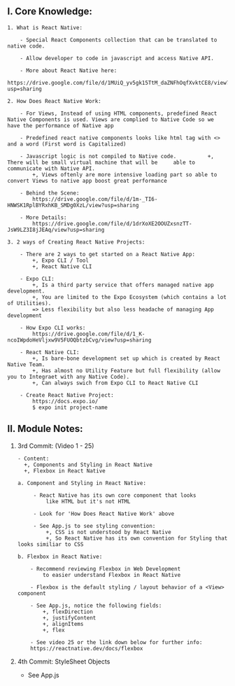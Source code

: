 ## I. Core Knowledge:

    1. What is React Native:

        - Special React Components collection that can be translated to native code.

        - Allow developer to code in javascript and access Native API.

        - More about React Native here:
            https://drive.google.com/file/d/1MUiQ_yv5gk15TtM_daZNFhOqfXvktCE8/view?usp=sharing

    2. How Does React Native Work:

        - For Views, Instead of using HTML components, predefined React Native Components is used. Views are complied to Native Code so we have the performance of Native app

        - Predefined react native components looks like html tag with <> and a word (First word is Capitalized)

        - Javascript logic is not compiled to Native code.          +, There will be small virtual machine that will be     able to communicate with Native API.
            +, Views oftenly are more intensive loading part so able to convert Views to native app boost great performance

        - Behind the Scene:
            https://drive.google.com/file/d/1m-_TI6-HNWSK1RplBYRxhKB_SMDg0XzL/view?usp=sharing

        - More Details:
            https://drive.google.com/file/d/1drXoXE2OOUZxsnzTT-JsW9LZ3I8jJEAq/view?usp=sharing

    3. 2 ways of Creating React Native Projects:

        - There are 2 ways to get started on a React Native App:
            +, Expo CLI / Tool
            +, React Native CLI

        - Expo CLI:
            +, Is a third party service that offers managed native app development.
            +, You are limited to the Expo Ecosystem (which contains a lot of Utilities).
            => Less flexibility but also less headache of managing App development

        - How Expo CLI works:
            https://drive.google.com/file/d/1_K-ncoIWpdoHeVljxw9V5FUOQbtzbCvg/view?usp=sharing

        - React Native CLI:
            +, Is bare-bone development set up which is created by React Native Team.
            +, Has almost no Utility Feature but full flexibility (allow you to Integraet with any Native Code).
            +, Can always swich from Expo CLI to React Native CLI

        - Create React Native Project:
            https://docs.expo.io/
            $ expo init project-name

## II. Module Notes:

1.  3rd Commit:
    (Video 1 - 25)

        - Content:
          +, Components and Styling in React Native
          +, Flexbox in React Native

        a. Component and Styling in React Native:

             - React Native has its own core component that looks
                 like HTML but it's not HTML

             - Look for 'How Does React Native Work' above

             - See App.js to see styling convention:
                 +, CSS is not understood by React Native
                 +, So React Native has its own convention for Styling that looks similiar to CSS

        b. Flexbox in React Native:

            - Recommend reviewing Flexbox in Web Development
                to easier understand Flexbox in React Native

            - Flexbox is the default styling / layout behavior of a <View> component

            - See App.js, notice the following fields:
                +, flexDirection
                +, justifyContent
                +, alignItems
                +, flex

            - See video 25 or the link down below for further info:
            https://reactnative.dev/docs/flexbox

2.  4th Commit: StyleSheet Objects

    - See App.js

